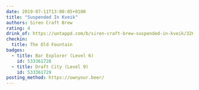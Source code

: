 ```yaml
---
date: 2019-07-11T13:00:05+0100
title: "Suspended In Kveik"
authors: Siren Craft Brew
rating: 4
drink_of: https://untappd.com/b/siren-craft-brew-suspended-in-kveik/3267633
checkin:
  title: The Old Fountain
badges:
  - title: Bar Explorer (Level 6)
    id: 533361728
  - title: Draft City (Level 9)
    id: 533361729
posting_method: https://ownyour.beer/
---
```

